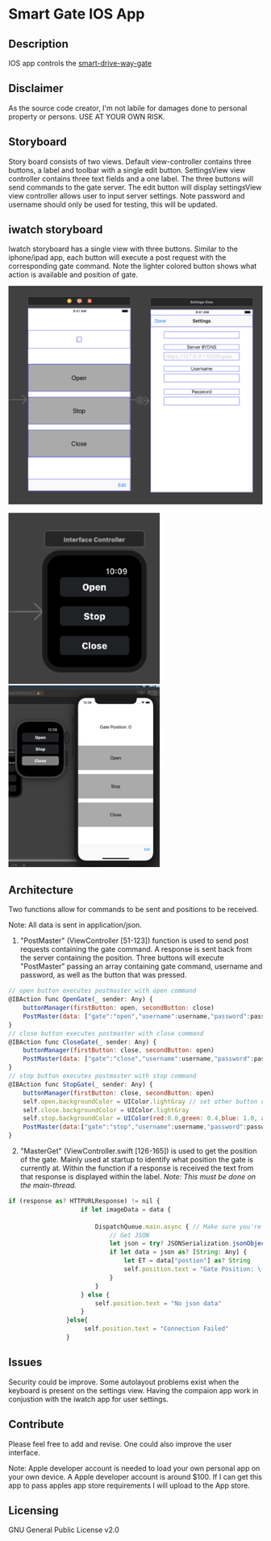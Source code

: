 # Smart Gate IOS App

## Description

IOS app controls the <a href = "https://github.com/MitchTODO/Smart-driveway-gate">smart-drive-way-gate</a>

## Disclaimer

As the source code creator, I'm not labile for damages done to personal property or persons. USE AT YOUR OWN RISK.

## Storyboard

Story board consists of two views. Default view-controller contains three buttons, a label and toolbar with a single edit button. SettingsView view controller contains three text fields and a one label. The three buttons will send commands to the gate server. The edit button will display settingsView view controller allows user to input server settings. Note password and username should only be used for testing, this will be updated.

## iwatch storyboard 

Iwatch storyboard has a single view with three buttons. Similar to the iphone/ipad app, each button will execute a post request with the corresponding gate command. Note the lighter colored button shows what action is available and position of gate.

![alt text](readmepic/newUI.png "Layout")


<div>
<img src="readmepic/iwatchUI.png" alt="view1" width="300"/>

<img src="readmepic/watchApp.png" alt="view2" width="300"/>
</div>


## Architecture

Two functions allow for commands to be sent and positions to be received.

Note: All data is sent in application/json.

1. "PostMaster" (ViewController [51-123]) function is used to send post requests containing the gate command. A response is sent back from the server containing the position. Three buttons will execute "PostMaster" passing an array containing gate command, username and password, as well as the button that was pressed.

```js
// open button executes postmaster with open command
@IBAction func OpenGate(_ sender: Any) {
    buttonManager(firstButton: open, secondButton: close)
    PostMaster(data: ["gate":"open","username":username,"password":password],buttonName: self.open)
}
// close button executes postmaster with close command
@IBAction func CloseGate(_ sender: Any) {
    buttonManager(firstButton: close, secondButton: open)
    PostMaster(data: ["gate":"close","username":username,"password":password],buttonName: self.close)
}
// stop button executes postmaster with stop command
@IBAction func StopGate(_ sender: Any) {
    buttonManager(firstButton: close, secondButton: open)
    self.open.backgroundColor = UIColor.lightGray // set other button color default gray
    self.close.backgroundColor = UIColor.lightGray
    self.stop.backgroundColor = UIColor(red:0.0,green: 0.4,blue: 1.0, alpha: 0.5) // stop button is blue
    PostMaster(data:["gate":"stop","username":username,"password":password],buttonName: self.stop)
}

```


2. "MasterGet" (ViewController.swift [126-165]) is used to get the position of the gate. Mainly used at startup to identify what position the gate is currently at. Within the function if a response is received the text from that response is displayed within the label. <i>Note: This must be done on the main-thread.</i>

```js
if (response as? HTTPURLResponse) != nil {
                    if let imageData = data {
                       
                        DispatchQueue.main.async { // Make sure you're on the main thread here
                            // Get JSON
                            let json = try? JSONSerialization.jsonObject(with: imageData, options: [])
                            if let data = json as? [String: Any] {
                                let ET = data["postion"] as? String
                                self.position.text = "Gate Position: \(ET ?? "Connection Failed")"
                            }
                        }
                    } else {
                        self.position.text = "No json data"
                    }
                }else{
                     self.position.text = "Connection Failed"
                }
```

## Issues

Security could be improve. Some autolayout problems exist when the keyboard is present on the settings view. 
Having the compaion app work in conjustion with the iwatch app for user settings.


## Contribute

Please feel free to add and revise. One could also improve the user interface.

Note: Apple developer account is needed to load your own personal app on your own device. A Apple developer account is around $100. If I can get this app to pass apples app store requirements I will upload to the App store.


## Licensing


GNU General Public License v2.0
